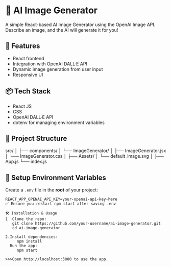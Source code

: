 # 🧠 AI Image Generator

A simple React-based AI Image Generator using the OpenAI Image API. Describe an image, and the AI will generate it for you!

## 🚀 Features

- React frontend
- Integration with OpenAI DALL·E API
- Dynamic image generation from user input
- Responsive UI

## 📦 Tech Stack

- React JS
- CSS
- OpenAI DALL·E API
- dotenv for managing environment variables

## 📂 Project Structure

src/
│
├── components/
│ └── ImageGenerator/
│ ├── ImageGenerator.jsx
│ └── ImageGenerator.css
│
├── Assets/
│ └── default_image.svg
│
├── App.js
└── index.js


## 🔐 Setup Environment Variables

Create a `.env` file in the **root** of your project:

```env
REACT_APP_OPENAI_API_KEY=your-openai-api-key-here
✅ Ensure you restart npm start after saving .env

🛠️ Installation & Usage
1 .Clone the repo:
   git clone https://github.com/your-username/ai-image-generator.git
   cd ai-image-generator

2.Install dependencies:
     npm install
  Run the app:
     npm start

>>>Open http://localhost:3000 to use the app.
